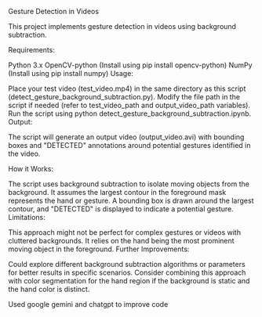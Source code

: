 Gesture Detection in Videos

This project implements gesture detection in videos using background subtraction.

Requirements:

Python 3.x
OpenCV-python (Install using pip install opencv-python)
NumPy (Install using pip install numpy)
Usage:

Place your test video (test_video.mp4) in the same directory as this script (detect_gesture_background_subtraction.py).
Modify the file path in the script if needed (refer to test_video_path and output_video_path variables).
Run the script using python detect_gesture_background_subtraction.ipynb.
Output:

The script will generate an output video (output_video.avi) with bounding boxes and "DETECTED" annotations around potential gestures identified in the video.

How it Works:

The script uses background subtraction to isolate moving objects from the background.
It assumes the largest contour in the foreground mask represents the hand or gesture.
A bounding box is drawn around the largest contour, and "DETECTED" is displayed to indicate a potential gesture.
Limitations:

This approach might not be perfect for complex gestures or videos with cluttered backgrounds.
It relies on the hand being the most prominent moving object in the foreground.
Further Improvements:

Could explore different background subtraction algorithms or parameters for better results in specific scenarios.
Consider combining this approach with color segmentation for the hand region if the background is static and the hand color is distinct.


Used google gemini and chatgpt to improve code